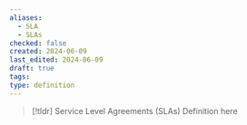 ```yaml
---
aliases:
  - SLA
  - SLAs
checked: false
created: 2024-06-09
last_edited: 2024-06-09
draft: true
tags: 
type: definition
---
```

>[!tldr] Service Level Agreements (SLAs)
>Definition here

